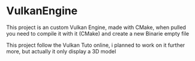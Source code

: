 # VulkanEngine

This project is an custom Vulkan Engine, made with CMake, when pulled you need to compile it with it (CMake) and create a new Binarie empty file

This project follow the Vulkan Tuto online, i planned to work on it further more, but actually it only display a 3D model